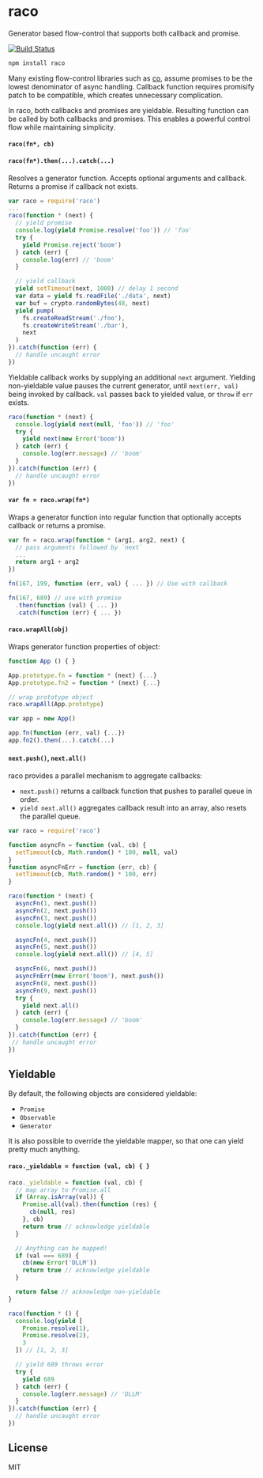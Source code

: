 # raco

Generator based flow-control that supports both callback and promise.

[![Build Status](https://travis-ci.org/cshum/raco.svg?branch=master)](https://travis-ci.org/cshum/raco)

```bash
npm install raco
```

Many existing flow-control libraries such as [co](https://github.com/tj/co), assume promises to be the lowest denominator of async handling.
Callback function requires promisify patch to be compatible, 
which creates unnecessary complication. 

In raco, both callbacks and promises are yieldable.
Resulting function can be called by both callbacks and promises.
This enables a powerful control flow while maintaining simplicity.

#### `raco(fn*, cb)`
#### `raco(fn*).then(...).catch(...)`

Resolves a generator function.
Accepts optional arguments and callback. 
Returns a promise if callback not exists.

```js
var raco = require('raco')
...
raco(function * (next) {
  // yield promise
  console.log(yield Promise.resolve('foo')) // 'foo'
  try {
    yield Promise.reject('boom')
  } catch (err) {
    console.log(err) // 'boom'
  }

  // yield callback
  yield setTimeout(next, 1000) // delay 1 second
  var data = yield fs.readFile('./data', next)  
  var buf = crypto.randomBytes(48, next)
  yield pump(
    fs.createReadStream('./foo'),
    fs.createWriteStream('./bar'),
    next
  )
}).catch(function (err) {
  // handle uncaught error
})

```

Yieldable callback works by supplying an additional `next` argument. 
Yielding non-yieldable value pauses the current generator, 
until `next(err, val)` being invoked by callback.
`val` passes back to yielded value, or `throw` if `err` exists.

```js
raco(function * (next) {
  console.log(yield next(null, 'foo')) // 'foo'
  try {
    yield next(new Error('boom'))
  } catch (err) {
    console.log(err.message) // 'boom'
  }
}).catch(function (err) {
  // handle uncaught error
})
```

#### `var fn = raco.wrap(fn*)`

Wraps a generator function into regular function that optionally accepts callback or returns a promise.

```js
var fn = raco.wrap(function * (arg1, arg2, next) {
  // pass arguments followed by `next`
  ...
  return arg1 + arg2
})

fn(167, 199, function (err, val) { ... }) // Use with callback

fn(167, 689) // use with promise
  .then(function (val) { ... })
  .catch(function (err) { ... })
```

#### `raco.wrapAll(obj)`

Wraps generator function properties of object:

```js
function App () { }

App.prototype.fn = function * (next) {...}
App.prototype.fn2 = function * (next) {...}

// wrap prototype object
raco.wrapAll(App.prototype)

var app = new App()

app.fn(function (err, val) {...})
app.fn2().then(...).catch(...)
```

#### `next.push()`, `next.all()`

raco provides a parallel mechanism to aggregate callbacks:

* `next.push()` returns a callback function that pushes to parallel queue in order.
* `yield next.all()` aggregates callback result into an array, also resets the parallel queue.

```js
var raco = require('raco')

function asyncFn = function (val, cb) {
  setTimeout(cb, Math.random() * 100, null, val)
}
function asyncFnErr = function (err, cb) {
  setTimeout(cb, Math.random() * 100, err)
}

raco(function * (next) {
  asyncFn(1, next.push())
  asyncFn(2, next.push())
  asyncFn(3, next.push())
  console.log(yield next.all()) // [1, 2, 3] 

  asyncFn(4, next.push())
  asyncFn(5, next.push())
  console.log(yield next.all()) // [4, 5] 

  asyncFn(6, next.push())
  asyncFnErr(new Error('boom'), next.push())
  asyncFn(8, next.push())
  asyncFn(9, next.push())
  try {
    yield next.all()
  } catch (err) {
    console.log(err.message) // 'boom'
  }
}).catch(function (err) {
 // handle uncaught error
})
```

## Yieldable

By default, the following objects are considered yieldable:
* `Promise`
* `Observable`
* `Generator`

It is also possible to override the yieldable mapper, 
so that one can yield pretty much anything.

#### `raco._yieldable = function (val, cb) { }`

```js
raco._yieldable = function (val, cb) {
  // map array to Promise.all
  if (Array.isArray(val)) {
    Promise.all(val).then(function (res) {
      cb(null, res)
    }, cb)
    return true // acknowledge yieldable
  }

  // Anything can be mapped!
  if (val === 689) {
    cb(new Error('DLLM'))
    return true // acknowledge yieldable
  }

  return false // acknowledge non-yieldable
}

raco(function * () {
  console.log(yield [
    Promise.resolve(1),
    Promise.resolve(2),
    3
  ]) // [1, 2, 3]

  // yield 689 throws error
  try {
    yield 689
  } catch (err) {
    console.log(err.message) // 'DLLM'
  }
}).catch(function (err) {
  // handle uncaught error
})

```

## License

MIT
